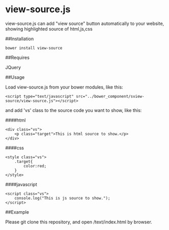 # view-source.js

view-source.js can add  "view source" button automatically to your website, showing highlighted source of html,js,css  

##Installation

    bower install view-source

##Requires    
   
JQuery    
    
##Usage

Load view-source.js from your bower modules, like this:  

    <script type="text/javascript" src="../bower_component/sview-source/view-source.js"></script>
    
and add 'vs' class to the source code you want to show, like this:  

####html

    <div class="vs">
        <p class="target">This is html source to show.</p>
    </div>
    
####css

    <style class="vs">
        .target{
            color:red;
        }
    </style>
    
####javascript

    <script class="vs">
        console.log("This is js source to show.");
    </script>

##Example

Please git clone this repository, and open /text/index.html by browser.
    
    

